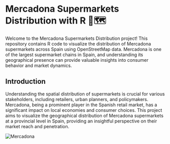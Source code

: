 # Mercadona Supermarkets Distribution with R 🏪🗺️

Welcome to the Mercadona Supermarkets Distribution project! This repository contains R code to visualize the distribution of Mercadona supermarkets across Spain using OpenStreetMap data. Mercadona is one of the largest supermarket chains in Spain, and understanding its geographical presence can provide valuable insights into consumer behavior and market dynamics.

## Introduction

Understanding the spatial distribution of supermarkets is crucial for various stakeholders, including retailers, urban planners, and policymakers. Mercadona, being a prominent player in the Spanish retail market, has a significant impact on local economies and consumer choices. This project aims to visualize the geographical distribution of Mercadona supermarkets at a provincial level in Spain, providing an insightful perspective on their market reach and penetration.

![Mercadona](https://github.com/BORJAMOME/Visualization_Supermarkets_with_R/assets/19588053/75578894-8c55-4383-aa0c-08a4645a34b9)
